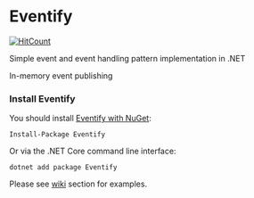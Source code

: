 Eventify
=======

[![HitCount](http://hits.dwyl.com/MCCshreyas/Eventify.svg)](http://hits.dwyl.com/MCCshreyas/Eventify)

Simple event and event handling pattern implementation in .NET

In-memory event publishing

### Install Eventify

You should install [Eventify with NuGet](https://www.nuget.org/packages/Eventify):

    Install-Package Eventify
    
Or via the .NET Core command line interface:

    dotnet add package Eventify

Please see [wiki](https://github.com/MCCshreyas/Eventify/wiki) section for examples. 
